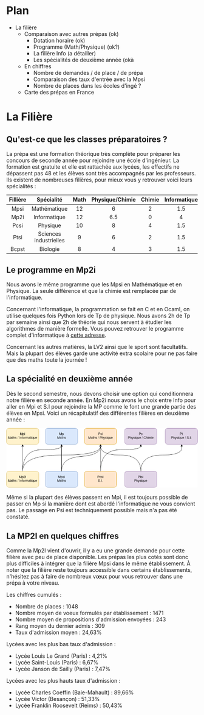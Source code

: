 # Plan
 - La filière
	 -	Comparaison avec autres prépas (ok)
		 -	Dotation horaire (ok)
		 -	Programme (Math/Physique) (ok?)
		 -	La filière Info (a détailler)
		 -	Les spécialités de deuxième année (okà
	 -	En chiffres
		 -	Nombre de demandes / de place / de prépa
		 -	Comparaison des taux d'entrée avec la Mpsi
		 -	Nombre de places dans les écoles d'ingé ?
	 -	Carte des prépas en France

# La Filière
## Qu'est-ce que les classes préparatoires ?
La prépa est une formation théorique très complète pour préparer les concours de seconde année pour rejoindre une école d'ingénieur.
La formation est gratuite et elle est rattachée aux lycées, les effectifs ne dépassent pas 48 et les élèves sont très accompagnés par les professeurs.
Ils existent de nombreuses filières, pour mieux vous y retrouver voici leurs spécialités :

| Fillière |       Spécialité       | Math | Physique/Chimie | Chimie | Informatique |  SI  | LV1 | Français | Svt |
|:--------:|:----------------------:|:----:|:---------------:|:------:|:------------:|:----:|:---:|:--------:|:---:|
|   Mpsi   |      Mathématique      |  12  |        6        |    2   |      1.5     |   2  |  2  |     2    |  0  |
|   Mp2i   |      Informatique      |  12  |       6.5       |    0   |       4      |   2  |  2  |     2    |  0  |
|   Pcsi   |        Physique        |  10  |        8        |    4   |      1.5     |   4  |  2  |     2    |  0  |
|   Ptsi   | Sciences industrielles |   9  |        6        |    2   |      1.5     | 8h30 |  2  |     2    |  0  |
|   Bcpst  |        Biologie        |   8  |        4        |    3   |      1.5     |   0  |  2  |     2    |  8  |


## Le programme en Mp2i
Nous avons le même programme que les Mpsi en Mathématique et en Physique. La seule différence et que la chimie est remplacée par de l'informatique.

Concernant l'informatique, la programmation se fait en C et en Ocaml, on utilise quelques fois Python lors de Tp de physique.
Nous avons 2h de Tp par semaine ainsi que 2h de théorie qui nous servent à étudier les algorithmes de manière formelle.
Vous pouvez retrouver le programme complet d'informatique à [cette adresse](https://cache.media.education.gouv.fr/file/SPE1-MEN-MESRI-4-2-2021/64/6/spe777_annexe_1373646.pdf).

 Concernant les autres matières, la LV2 ainsi que le sport sont facultatifs.
 Mais la plupart des élèves garde une activité extra scolaire pour ne pas faire que des maths toute la journée !
 
## La spécialité en deuxième année
Dès le second semestre, nous devons choisir une option qui conditionnera notre filière en seconde année.
En Mp2i nous avons le choix entre Info pour aller en Mpi et S.I pour rejoindre la MP comme le font une grande partie des élèves en Mpsi.
Voici un récapitulatif des différentes filières en deuxième année :

![Spécialités en deuxième année](Deuxième_année.png)

Même si la plupart des élèves passent en Mpi, il est toujours possible de passer en Mp si la manière dont est abordé l'informatique ne vous convient pas.
Le passage en Psi est techniquement possible mais n'a pas été constaté.

## La MP2I en quelques chiffres
Comme la Mp2I vient d'ouvrir, il y a eu une grande demande pour cette filière avec peu de place disponible.
Les prépas les plus cotés sont donc plus difficiles à intégrer que la filière  Mpsi dans le même établissement.
À noter que la filière reste toujours accessible dans certains établissements, n'hésitez pas à faire de nombreux vœux pour vous retrouver dans une prépa à votre niveau.

Les chiffres cumulés :
- Nombre de places : 1048
- Nombre moyen de voeux formulés par établissement : 1471
- Nombre moyen de propositions d'admission envoyées : 243
- Rang moyen du dernier admis : 309
- Taux d'admission moyen : 24,63%

Lycées avec les plus bas taux d'admission :
- Lycée Louis Le Grand (Paris) : 4,21%
- Lycée Saint-Louis (Paris) : 6,67%
- Lycée Janson de Sailly (Paris) : 7,47%
    
Lycées avec les plus hauts taux d'admission :
- Lycée Charles Coeffin (Baie-Mahault) : 89,66%
- Lycée Victor (Besançon) : 51,33%
- Lycée Franklin Roosevelt (Reims) : 50,43%
